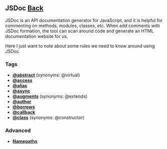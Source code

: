 ## JSDoc [Back](../JavaScript.md)

JSDoc is an API documentation generator for JavaScript, and it is helpful for commenting on methods, modules, classes, etc. When add comments with JSDoc formation, the tool can scan around code and generate an HTML documentation website for us.

Here I just want to note about some rules we need to know around using JSDoc.

### Tags

* [**@abstract**](./abstract/abstract.md) (synonyms: @virtual)
* [**@access**](./access/access.md)
* [**@alias**](./alias/alias.md)
* [**@async**](./async/async.md)
* [**@augments**](./augments/augments.md) (synonyms: @extends)
* [**@author**](./author/author.md)
* [**@borrows**](./borrows/borrows.md)
* [**@callback**](./callback/callback.md)
* [**@class**](./class/class.md) (synonyms: @constructor)

### Advanced

* [**Namepaths**](./namepaths/namepaths.md)
